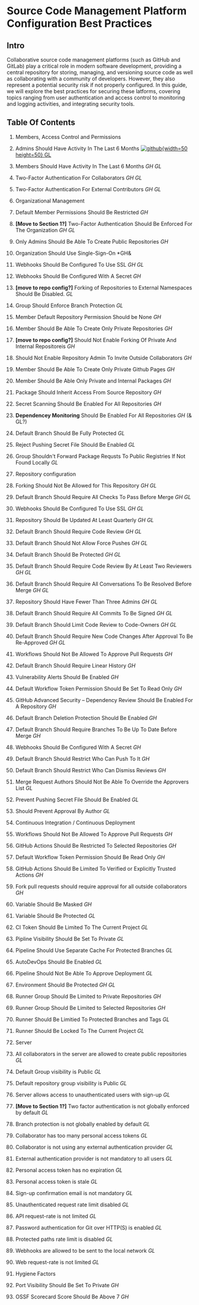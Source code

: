 # Source Code Management Platform Configuration Best Practices

## Intro

Collaborative source code management platforms (such as GitHub and GitLab) play a critical role in modern software development, providing a central repository for storing, managing, and versioning source code as well as collaborating with a community of developers. However, they also represent a potential security risk if not properly configured. In this guide, we will explore the best practices for securing these latforms, covering topics ranging from user authentication and access control to monitoring and logging activities, and integrating security tools.

## Table Of Contents

1. Members, Access Control and Permissions

  1. Admins Should Have Activity In The Last 6 Months [![github](https://user-images.githubusercontent.com/287526/230375178-2f1f8844-5609-4ef3-b9ac-141c20c43406.svg){width=50 height=50}
](github/member/stale_admin_found.md) [GL](gitlab/member/stale_admin_found.md)
  2. Members Should Have Activity In The Last 6 Months *GH GL*
  3. Two-Factor Authentication For Collaborators *GH GL*
  4. Two-Factor Authentication For External Contributors *GH GL*

2. Organizational Management

  1. Default Member Permissions Should Be Restricted *GH*
  2. **[Move to Section 1?]** Two-Factor Authentication Should Be Enforced For The Organization *GH GL*
  3. Only Admins Should Be Able To Create Public Repositories *GH*
  4. Organization Should Use Single-Sign-On *GH&
  5. Webhooks Should Be Configured To Use SSL *GH GL*
  6. Webhooks Should Be Configured With A Secret *GH*
  7. **[move to repo config?]** Forking of Repositories to External Namespaces Should Be Disabled. *GL*
  8. Group Should Enforce Branch Protection *GL*
  9. Member Default Repository Permission Should be None *GH*
  10. Member Should Be Able To Create Only Private Repositories *GH*
  11. **[move to repo config?]** Should Not Enable Forking Of Private And Internal Repositoreis *GH*
  12. Should Not Enable Repository Admin To Invite Outside Collaborators *GH*
  13. Member Should Be Able To Create Only Private Github Pages *GH*
  14. Member Should Be Able Only Private and Internal Packages *GH*
  15. Package Should Inherit Access From Source Repository *GH*
  16. Secret Scanning Should Be Enabled For All Repositories *GH*
  17. **Dependencey Monitoring** Should Be Enabled For All Repositories *GH* (& GL?)
  18. Default Branch Should Be Fully Protected *GL*
  19. Reject Pushing Secret File Should Be Enabled *GL*
  20. Group Shouldn't Forward Package Requsts To Public Registries If Not Found Locally *GL*

3. Repository configuration

  1. Forking Should Not Be Allowed for This Repository *GH GL*
  2. Default Branch Should Require All Checks To Pass Before Merge *GH GL*
  3. Webhooks Should Be Configured To Use SSL *GH GL*
  4. Repository Should Be Updated At Least Quarterly *GH GL*
  5. Default Branch Should Require Code Review *GH GL*
  6. Default Branch Should Not Allow Force Pushes *GH GL*
  7. Default Branch Should Be Protected *GH GL*
  8. Default Branch Should Require Code Review By At Least Two Reviewers *GH GL*
  9. Default Branch Should Require All Conversations To Be Resolved Before Merge *GH GL*
  10. Repository Should Have Fewer Than Three Admins *GH GL*
  11. Default Branch Should Require All Commits To Be Signed *GH GL*
  12. Default Branch Should Limit Code Review to Code-Owners *GH GL*
  13. Default Branch Should Require New Code Changes After Approval To Be Re-Approved *GH GL*
  14. Workflows Should Not Be Allowed To Approve Pull Requests *GH*
  15. Default Branch Should Require Linear History *GH*
  16. Vulnerability Alerts Should Be Enabled *GH*
  17. Default Workflow Token Permission Should Be Set To Read Only *GH*
  18. GitHub Advanced Security – Dependency Review Should Be Enabled For A Repository *GH*
  19. Default Branch Deletion Protection Should Be Enabled *GH*
  20. Default Branch Should Require Branches To Be Up To Date Before Merge *GH*
  21. Webhooks Should Be Configured With A Secret *GH*
  22. Default Branch Should Restrict Who Can Push To It *GH*
  23. Default Branch Should Restrict Who Can Dismiss Reviews *GH*
  24. Merge Request Authors Should Not Be Able To Override the Approvers List *GL*
  25. Prevent Pushing Secret File Should Be Enabled *GL*
  26. Should Prevent Approval By Author *GL*

4. Continuous Integration / Continuous Deployment 

  1. Workflows Should Not Be Allowed To Approve Pull Requests *GH*
  2. GitHub Actions Should Be Restricted To Selected Repositories *GH*
  3. Default Workflow Token Permission Should Be Read Only *GH* 
  4. GitHub Actions Should Be Limited To Verified or Explicitly Trusted Actions *GH*
  5. Fork pull requests should require approval for all outside collaborators *GH*
  6. Variable Should Be Masked *GH*
  7. Variable Should Be Protected *GL*
  8. CI Token Should Be Limited To The Current Project *GL*
  9. Pipline Visibility Should Be Set To Private *GL*
  10. Pipeline Should Use Separate Cache For Protected Branches *GL*
  11. AutoDevOps Should Be Enabled *GL*
  12. Pipeline Should Not Be Able To Approve Deployment *GL*
  13. Environment Should Be Protected *GH GL*
  14. Runner Group Should Be Limited to Private Repositories *GH*
  15. Runner Group Should Be Limited to Selected Repositories *GH*
  16. Runner Should Be Limitied To Protected Branches and Tags *GL*
  17. Runner Should Be Locked To The Current Project *GL*

5. Server

  1. All collaborators in the server are allowed to create public repositories *GL*
  2. Default Group visibility is Public *GL*
  3. Default repository group visibility is Public *GL*
  4. Server allows access to unauthenticated users with sign-up *GL*
  5. **[Move to Section 1?]** Two factor authentication is not globally enforced by default *GL*
  6. Branch protection is not globally enabled by default *GL*
  7. Collaborator has too many personal access tokens *GL*
  8. Collaborator is not using any external authentication provider *GL*
  9. External authentication provider is not mandatory to all users *GL*
  10. Personal access token has no expiration *GL*
  11. Personal access token is stale *GL*
  12. Sign-up confirmation email is not mandatory *GL*
  13. Unauthenticated request rate limit disabled *GL*
  14. API request-rate is not limited *GL*
  15. Password authentication for Git over HTTP(S) is enabled *GL*
  16. Protected paths rate limit is disabled *GL*
  17. Webhooks are allowed to be sent to the local network *GL*
  18. Web request-rate is not limited *GL*

6. Hygiene Factors

  1. Port Visibility Should Be Set To Private *GH*
  2. OSSF Scorecard Score Should Be Above 7 *GH*

